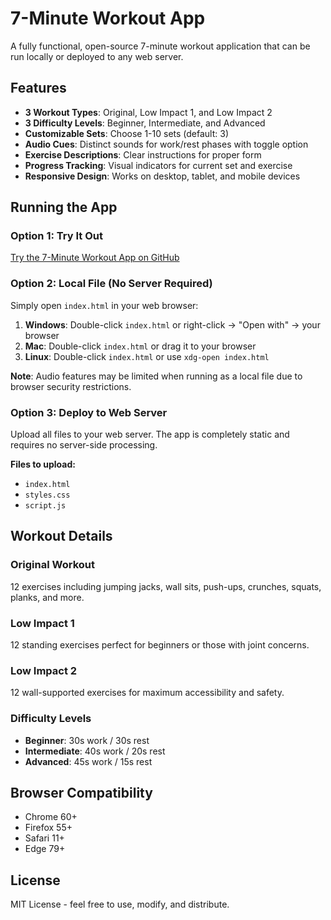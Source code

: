 # 7-Minute Workout App

A fully functional, open-source 7-minute workout application that can be run locally or deployed to any web server.

## Features

- **3 Workout Types**: Original, Low Impact 1, and Low Impact 2
- **3 Difficulty Levels**: Beginner, Intermediate, and Advanced
- **Customizable Sets**: Choose 1-10 sets (default: 3)
- **Audio Cues**: Distinct sounds for work/rest phases with toggle option
- **Exercise Descriptions**: Clear instructions for proper form
- **Progress Tracking**: Visual indicators for current set and exercise
- **Responsive Design**: Works on desktop, tablet, and mobile devices

## Running the App

### Option 1: Try It Out

[Try the 7-Minute Workout App on GitHub](https://charlesamith.github.io/7-minute-workout/)

### Option 2: Local File (No Server Required)

Simply open `index.html` in your web browser:

1. **Windows**: Double-click `index.html` or right-click → "Open with" → your browser
2. **Mac**: Double-click `index.html` or drag it to your browser
3. **Linux**: Double-click `index.html` or use `xdg-open index.html`

**Note**: Audio features may be limited when running as a local file due to browser security restrictions.

### Option 3: Deploy to Web Server

Upload all files to your web server. The app is completely static and requires no server-side processing.

**Files to upload:**
- `index.html`
- `styles.css`
- `script.js`

## Workout Details

### Original Workout
12 exercises including jumping jacks, wall sits, push-ups, crunches, squats, planks, and more.

### Low Impact 1
12 standing exercises perfect for beginners or those with joint concerns.

### Low Impact 2
12 wall-supported exercises for maximum accessibility and safety.

### Difficulty Levels
- **Beginner**: 30s work / 30s rest
- **Intermediate**: 40s work / 20s rest  
- **Advanced**: 45s work / 15s rest

## Browser Compatibility

- Chrome 60+
- Firefox 55+
- Safari 11+
- Edge 79+

## License

MIT License - feel free to use, modify, and distribute.